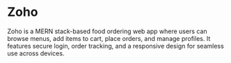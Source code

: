 # Zoho
Zoho is a MERN stack-based food ordering web app where users can browse menus, add items to cart, place orders, and manage profiles. It features secure login, order tracking, and a responsive design for seamless use across devices.
